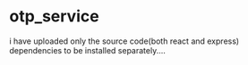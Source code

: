 # otp_service
i have uploaded only the source code(both react and express)
dependencies to be installed separately....

